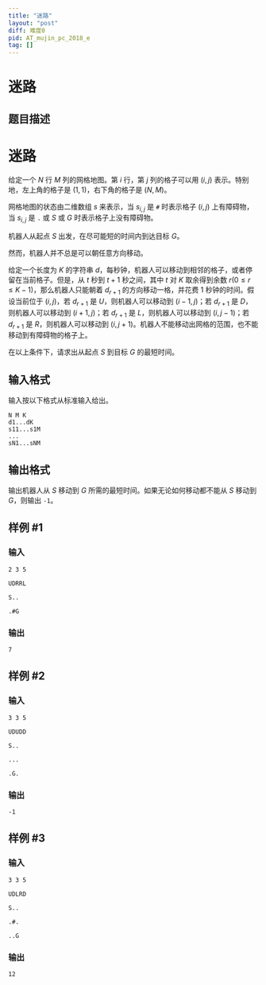 ```yaml
---
title: "迷路"
layout: "post"
diff: 难度0
pid: AT_mujin_pc_2018_e
tag: []
---
```


# 迷路

## 题目描述

# 迷路


给定一个 $N$ 行 $M$ 列的网格地图。第 $i$ 行，第 $j$ 列的格子可以用 $(i,j)$ 表示。特别地，左上角的格子是 $(1,1)$，右下角的格子是 $(N,M)$。

网格地图的状态由二维数组 $s$ 来表示，当 $s_{i,j}$ 是 `#` 时表示格子 $(i,j)$ 上有障碍物，当 $s_{i,j}$ 是 `.` 或 $S$ 或 $G$ 时表示格子上没有障碍物。

机器人从起点 $S$ 出发，在尽可能短的时间内到达目标 $G$。

然而，机器人并不总是可以朝任意方向移动。

给定一个长度为 $K$ 的字符串 $d$，每秒钟，机器人可以移动到相邻的格子，或者停留在当前格子。但是，从 $t$ 秒到 $t+1$ 秒之间，其中 $t$ 对 $K$ 取余得到余数 $r (0 \le r \le K-1)$，那么机器人只能朝着 $d_{r+1}$ 的方向移动一格，并花费 $1$ 秒钟的时间。假设当前位于 $(i,j)$，若 $d_{r+1}$ 是 $U$，则机器人可以移动到 $(i-1,j)$；若 $d_{r+1}$ 是 $D$，则机器人可以移动到 $(i+1,j)$；若 $d_{r+1}$ 是 $L$，则机器人可以移动到 $(i,j-1)$；若 $d_{r+1}$ 是 $R$，则机器人可以移动到 $(i,j+1)$。机器人不能移动出网格的范围，也不能移动到有障碍物的格子上。

在以上条件下，请求出从起点 $S$ 到目标 $G$ 的最短时间。

## 输入格式

输入按以下格式从标准输入给出。

```
N M K
d1...dK
s11...s1M
...
sN1...sNM
```

## 输出格式

输出机器人从 $S$ 移动到 $G$ 所需的最短时间。如果无论如何移动都不能从 $S$ 移动到 $G$，则输出 `-1`。

## 样例 #1

### 输入

```
2 3 5
UDRRL
S..
.#G
```

### 输出

```
7
```

## 样例 #2

### 输入

```
3 3 5
UDUDD
S..
...
.G.
```

### 输出

```
-1
```

## 样例 #3

### 输入

```
3 3 5
UDLRD
S..
.#.
..G
```

### 输出

```
12
```

